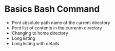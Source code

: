 # Basics Bash Command

- Print absolute path name of the current directory
- Print list of contents in the currentn directory
- Changing to home directory
- Long listing
- Long listing with details
